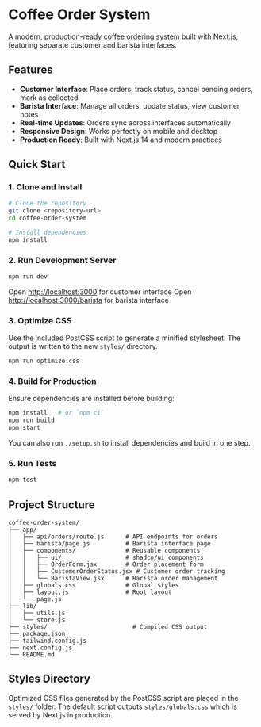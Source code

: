# Coffee Order System

A modern, production-ready coffee ordering system built with Next.js, featuring separate customer and barista interfaces.

## Features

- **Customer Interface**: Place orders, track status, cancel pending orders, mark as collected
- **Barista Interface**: Manage all orders, update status, view customer notes
- **Real-time Updates**: Orders sync across interfaces automatically
- **Responsive Design**: Works perfectly on mobile and desktop
- **Production Ready**: Built with Next.js 14 and modern practices

## Quick Start

### 1. Clone and Install

```bash
# Clone the repository
git clone <repository-url>
cd coffee-order-system

# Install dependencies
npm install
```

### 2. Run Development Server

```bash
npm run dev
```

Open [http://localhost:3000](http://localhost:3000) for customer interface
Open [http://localhost:3000/barista](http://localhost:3000/barista) for barista interface

### 3. Optimize CSS

Use the included PostCSS script to generate a minified stylesheet. The output is
written to the new `styles/` directory.

```bash
npm run optimize:css
```

### 4. Build for Production

Ensure dependencies are installed before building:

```bash
npm install   # or `npm ci`
npm run build
npm start
```

You can also run `./setup.sh` to install dependencies and build in one step.

### 5. Run Tests

```bash
npm test
```

## Project Structure

```
coffee-order-system/
├── app/
│   ├── api/orders/route.js      # API endpoints for orders
│   ├── barista/page.js          # Barista interface page
│   ├── components/              # Reusable components
│   │   ├── ui/                  # shadcn/ui components
│   │   ├── OrderForm.jsx        # Order placement form
│   │   ├── CustomerOrderStatus.jsx # Customer order tracking
│   │   └── BaristaView.jsx      # Barista order management
│   ├── globals.css              # Global styles
│   ├── layout.js                # Root layout
│   └── page.js
├── lib/
│   ├── utils.js
│   └── store.js
├── styles/                        # Compiled CSS output
├── package.json
├── tailwind.config.js
├── next.config.js
└── README.md
```

## Styles Directory

Optimized CSS files generated by the PostCSS script are placed in the `styles/`
folder. The default script outputs `styles/globals.css` which is served by
Next.js in production.
